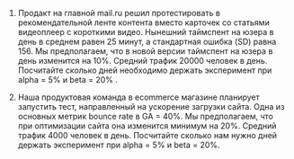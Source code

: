 1. Продакт на главной mail.ru решил протестировать в рекомендательной ленте контента вместо карточек со статьями видеоплеер с короткими видео.
Нынешний таймспент на юзера в день в среднем равен 25 минут, а стандартная ошибка (SD) равна 156. Мы предполагаем, 
что в новой версии таймспент на юзера в день изменится на 10%. Средний трафик 20000 человек в день. 
Посчитайте сколько дней необходимо держать эксперимент при alpha = 5% и beta = 20% .

2. Наша продуктовая команда в ecommerce магазине планирует запустить тест, направленный на ускорение загрузки сайта. 
Одна из основных метрик bounce rate в GA = 40%. Мы предполагаем, что при оптимизации сайта она изменится минимум на 20%.
Средний трафик 4000 человек в день. Посчитайте сколько нам нужно дней держать эксперимент при alpha = 5% и beta = 20%.
